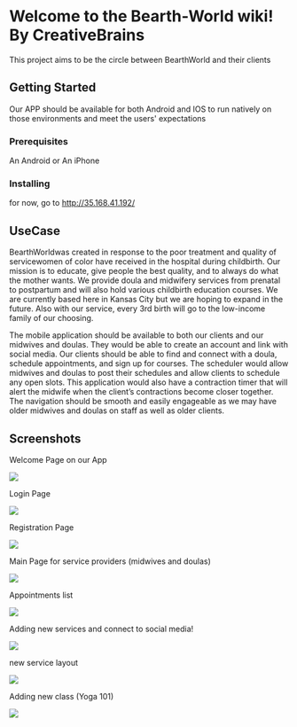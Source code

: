 
# Welcome to the Bearth-World wiki! By CreativeBrains  

This project aims to be the circle between BearthWorld and their clients

## Getting Started

Our APP should be available for both Android and IOS to run natively on those environments and meet the users' expectations 

### Prerequisites

An Android or An iPhone 


### Installing

for now, go to http://35.168.41.192/

## UseCase

BearthWorldwas created in response to the poor treatment and quality of servicewomen of color have received in the hospital during childbirth. Our mission is to educate, give people the best quality, and to always do what the mother wants. We provide doula and midwifery services from prenatal to postpartum and will also hold various childbirth education courses. We are currently based here in Kansas City but we are hoping to expand in the future. Also with our service, every 3rd birth will go to the low-income family of our choosing.


The mobile application should be available to both our clients and our midwives and doulas. They would be able to create an account and link with social media. Our clients should be able to find and connect with a doula, schedule appointments, and sign up for courses. The scheduler would allow midwives and doulas to post their schedules and allow clients to schedule any open slots. This application would also have a contraction timer that will alert the midwife when the client’s contractions become closer together. The navigation should be smooth and easily engageable as we may have older midwives and doulas on staff as well as older clients.

## Screenshots

Welcome Page on our App

![](https://github.com/mohzary/Bearth-World/blob/master/Documnets/Images/Annotation%202019-11-10%20224236.png)

Login Page

![](https://github.com/mohzary/Bearth-World/blob/master/Documnets/Images/Annotation%202019-11-10%20224309.png)

Registration Page

![](https://github.com/mohzary/Bearth-World/blob/master/Documnets/Images/Annotation%202019-11-10%20224351.png) 

Main Page for service providers (midwives and doulas)

![](https://github.com/mohzary/Bearth-World/blob/master/Documnets/Images/Annotation%202019-11-10%20224643.png)

Appointments list

![](https://github.com/mohzary/Bearth-World/blob/master/Documnets/Images/Annotation%202019-11-10%20224722.png)

Adding new services and connect to social media!

![](https://github.com/mohzary/Bearth-World/blob/master/Documnets/Images/Annotation%202019-11-10%20224807.png)

new service layout 

![](https://github.com/mohzary/Bearth-World/blob/master/Documnets/Images/Annotation%202019-11-10%20224956.png)

Adding new class (Yoga 101)

![](https://github.com/mohzary/Bearth-World/blob/master/Documnets/Images/Annotation%202019-11-10%20225218.png)







